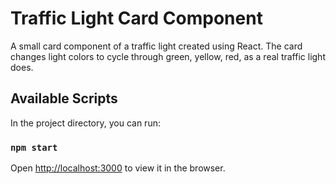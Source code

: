 # Traffic Light Card Component

A small card component of a traffic light created using React. The card changes light colors to cycle through green, yellow, red, as a real traffic light does.



## Available Scripts

In the project directory, you can run:

### `npm start`

Open [http://localhost:3000](http://localhost:3000) to view it in the browser.


